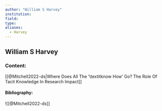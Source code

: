 ```yaml
---
author: "William S Harvey"
institution:
field:
type:
aliases:
  - Harvey
---
```


## William S Harvey

### Content:
[[@Mitchell2022-ds|Where Does All The ‘\textitknow How’ Go? The Role Of Tacit Knowledge In Research Impact]]

#### Bibliography:

![[@Mitchell2022-ds]]